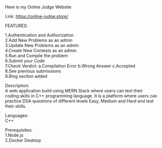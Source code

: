Here is my Online Judge Website

Link: https://online-judge.store/

FEATURES:

1.Authentication and Authorization
</br>
2.Add New Problems as an admin
</br>
3.Update New Problems as an admin
</br>
4.Create New Contests as an admin
</br>
5.Run and Compile the problem
</br>
6.Submit your Code
</br>
7.Check Verdict:
     a.Compilation Error
     b.Wrong Answer
     c.Accepted
     </br>
8.See previous submissions
</br>
9.Blog section added


Description:
</br>
A web application build using MERN Stack where users can test their coding skills in C++ programming language.
It is a platform where users can practice DSA questions of different levels Easy, Medium and Hard and test their skills.


Languages:
</br>
C++

Prerequisites:
</br>
1.Node.js
</br>
2.Docker Desktop


